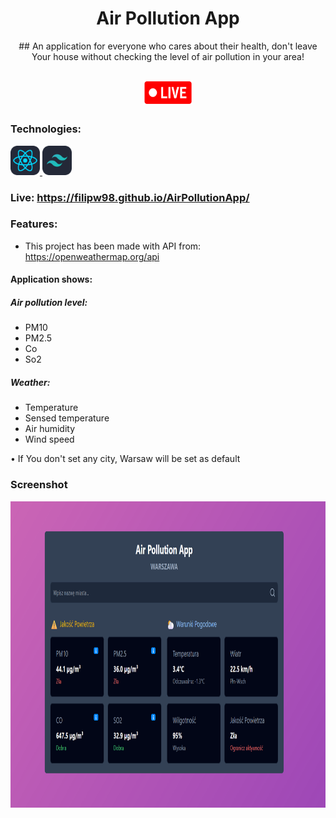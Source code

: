 <div align="center" >
<h1>
 Air Pollution App
</h1> 
</div>

<div align="center">
## An application for everyone who cares about their health, don't leave Your house without checking the level of air pollution in your area!
 
</div>



## <div align="center" ><a href="https://filipw98.github.io/FashionStore/" target="_blank" rel="noreferrer"> <img src="https://github.com/FilipW98/AirPollutionApp/blob/master/src/assets/img/live-icon.png" alt="live icon" width="80" height="40"/> </a>  </div>




### Technologies: 

 
 <a href="https://react.dev/" target="_blank" rel="noreferrer"> <img src="https://github.com/tandpfun/skill-icons/blob/main/icons/React-Dark.svg" alt="React icon" width="47" height="47"/> </a><a href="https://tailwindcss.com/" target="_blank" rel="noreferrer"> <img src="https://github.com/tandpfun/skill-icons/blob/main/icons/TailwindCSS-Dark.svg" alt="Tailwind icon" width="47" height="47"/> </a> 


 
 ### Live: https://filipw98.github.io/AirPollutionApp/

 ### Features:
 - This project has been made with API from: https://openweathermap.org/api
 #### Application shows:
  ##### Air pollution level:
- PM10
- PM2.5
- Co
- So2

##### Weather:
- Temperature
- Sensed temperature
- Air humidity
- Wind speed

• If You don't set any city, Warsaw will be set as default

### Screenshot 
 <img src="https://github.com/FilipW98/AirPollutionApp/blob/master/src/assets/screenshots/app_ui.png" alt="html5" width="820" height="490"/>

